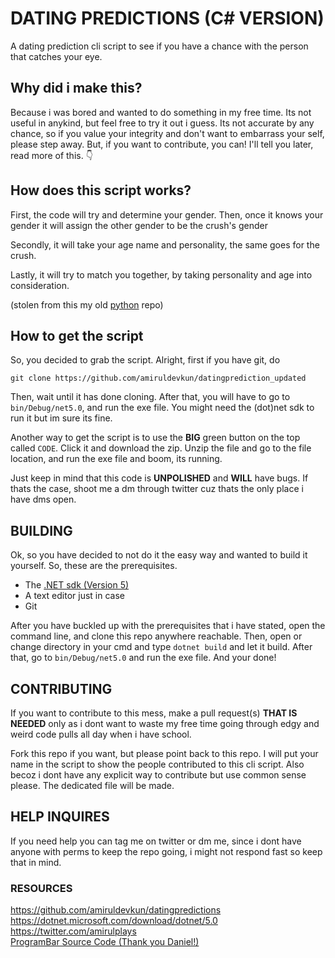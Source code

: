 # DATING PREDICTIONS (C# VERSION)
A dating prediction cli script to see if you have a chance with the person that catches your eye.

## Why did i make this?
Because i was bored and wanted to do something in my free time. Its not useful in anykind, but feel free to try it out i guess. Its not accurate by any chance, so if you value your integrity and don't want to embarrass your self, please step away. But, if you want to contribute, you can! I'll tell you later, read more of this. :point_down:


## How does this script works?

First, the code will try and determine your gender. Then, once it knows your gender it will assign the other gender to be the crush's gender

Secondly, it will take your age name and personality, the same goes for the crush. 

Lastly, it will try to match you together, by taking personality and age into consideration.

(stolen from this my old [python](https://github.com/amiruldevkun/datingpredictions) repo)

## How to get the script
So, you decided to grab the script. Alright, first if you have git, do 
```
git clone https://github.com/amiruldevkun/datingprediction_updated
```

Then, wait until it has done cloning. After that, you will have to go to `bin/Debug/net5.0`, and run the exe file. You might need the (dot)net sdk to run it but im sure its fine. 

Another way to get the script is to use the **BIG** green button on the top called `CODE`. Click it and download the zip. Unzip the file and go to the file location, and run the exe file and boom, its running. 

Just keep in mind that this code is __UNPOLISHED__ and __WILL__ have bugs. If thats the case, shoot me a dm through twitter cuz thats the only place i have dms open.

## BUILDING
Ok, so you have decided to not do it the easy way and wanted to build it yourself. So, these are the prerequisites.

- The [.NET sdk (Version 5)](https://dotnet.microsoft.com/download/dotnet/5.0)
- A text editor just in case
- Git 

After you have buckled up with the prerequisites that i have stated, open the command line, and clone this repo anywhere reachable. Then, open or change directory in your cmd and type `dotnet build` and let it build. After that, go to `bin/Debug/net5.0` and run the exe file. And your done! 

## CONTRIBUTING
If you want to contribute to this mess, make a pull request(s) __THAT IS NEEDED__ only as i dont want to waste my free time going through edgy and weird code pulls all day when i have school. 

Fork this repo if you want, but please point back to this repo. I will put your name in the script to show the people contributed to this cli script. Also becoz i dont have any explicit way to contribute but use common sense please. The dedicated file will be made.

## HELP INQUIRES 
If you need help you can tag me on twitter or dm me, since i dont have anyone with perms to keep the repo going, i might not respond fast so keep that in mind.


### RESOURCES
https://github.com/amiruldevkun/datingpredictions <br />
https://dotnet.microsoft.com/download/dotnet/5.0 <br />
https://twitter.com/amirulplays <br />
[ProgramBar Source Code (Thank you Daniel!)](https://gist.github.com/DanielSWolf/0ab6a96899cc5377bf54)